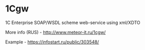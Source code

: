 # 1Cgw
1C Enterprise SOAP/WSDL scheme web-service using xml/XDTO

More info (RUS) - http://www.meteor-it.ru/1cgw/ 

Example - https://infostart.ru/public/303548/ 
